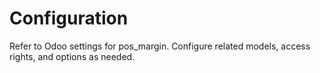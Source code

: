 # Configuration

Refer to Odoo settings for pos_margin. Configure related models, access rights, and options as needed.
